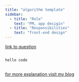 ```yaml
---
title: "algorithm template"
sidebar:
  - title: "Role"
    text: "PM, app desigin"
  - title: "Responsibilities"
    text: "front-end design"
---
```


<a href="">link to question</a>

<pre>
<code>
hello code
</code>
</pre>

<a href="https://mytutorials.tistory.com/category/Core/Weekly%20Algorithm">for more explanation visit my blog </a>
